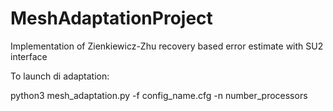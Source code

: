 # MeshAdaptationProject
Implementation of Zienkiewicz-Zhu recovery based error estimate with SU2 interface

To launch di adaptation:

 python3 mesh_adaptation.py -f config_name.cfg -n number_processors
